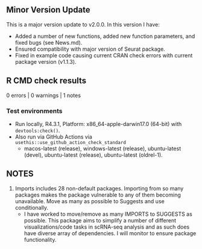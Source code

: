 ## Minor Version Update 
This is a major version update to v2.0.0. In this version I have:  

- Added a number of new functions, added new function parameters, and fixed bugs (see News.md).  
- Ensured compatibility with major version of Seurat package.  
- Fixed in example code causing current CRAN check errors with current package version (v1.1.3).


## R CMD check results

0 errors | 0 warnings | 1 notes

### Test environments  
- Run locally, R4.3.1, Platform: x86_64-apple-darwin17.0 (64-bit) with `devtools:check()`.  
- Also run via GitHub Actions via `usethis::use_github_action_check_standard`
    - macos-latest (release), windows-latest (release), ubuntu-latest (devel), ubuntu-latest (release), ubuntu-latest (oldrel-1).  

## NOTES
1. Imports includes 28 non-default packages.
  Importing from so many packages makes the package vulnerable to any of
  them becoming unavailable.  Move as many as possible to Suggests and
  use conditionally.  
    - I have worked to move/remove as many IMPORTS to SUGGESTS as possible.  This package aims to simplify a number of different
    visualizations/code tasks in scRNA-seq analysis and as such does have diverse array of dependencies.  I will monitor
    to ensure package functionality.  
